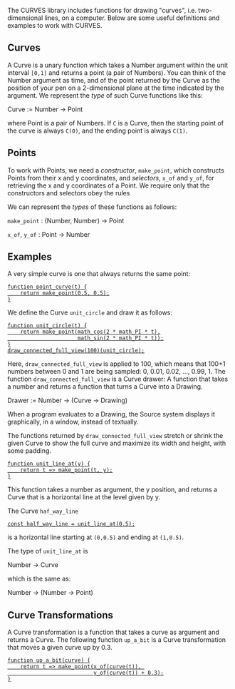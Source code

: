 The CURVES library includes functions for drawing "curves", i.e. two-dimensional
lines, on a computer. Below are some useful definitions and examples to
work with CURVES.

## Curves

A Curve is a unary function which takes a Number argument within the
unit interval `[0,1]` and returns a point (a pair of Numbers).
You can think of the Number argument as time,
and of the point returned by the Curve as the position
of your pen on a 2-dimensional plane at the time indicated by the
argument. We represent the *type* of such Curve functions like this:

Curve := Number → Point

where Point is a pair of Numbers. If `C` is a Curve, then the starting
point of the curve is always `C(0)`, and the ending point is always
`C(1)`.

## Points

To work with Points, we need a *constructor*, `make_point`, which
constructs Points from their x and y coordinates, and _selectors_,
`x_of` and `y_of`, for retrieving the x and y coordinates of a
Point.  We require only that the constructors and selectors obey the
rules

We can represent the *types* of these functions as follows:

`make_point` : (Number, Number) → Point

`x_of`, `y_of` : Point → Number

## Examples

A very simple curve is one that always returns the same point:
<a href="https://sourceacademy.org/playground#chap=2&ext=CURVES&prgrm=GYVwdgxgLglg9mABABzjMUD6EQCcBuApgBRQCUiA3gFCJ2K6FR5IC2AhgNaGarpTEADADoArABpEI0WQDc1AL7UAJrnYB3XmgwBnTAmIBGQYLLE%2BGbHiJygA">
```
function point_curve(t) {
    return make_point(0.5, 0.5);
}
```
</a>

We define the Curve `unit_circle` and draw it as follows:
<a href="https://sourceacademy.org/playground#chap=2&ext=CURVES&prgrm=GYVwdgxgLglg9mABOGUD6EYCcIBsCmAFFAJSIDeAUIjYlvlCFkgLYCGA1vmgA5wxgohdlAAWaAM4DCAJkQAqRCPEAFAJILEpADTVa%2Bg4drKMcCbM0n1m0iQDclAL6UAJljYB3U2DD5o%2BFzRQXFw0ADcYfA9CAEYABjiSQhR0TBwCeyA">
```
function unit_circle(t) {
    return make_point(math_cos(2 * math_PI * t),
                      math_sin(2 * math_PI * t));
}
draw_connected_full_view(100)(unit_circle);
```
</a>

Here, `draw_connected_full_view` is applied to 100, which means that 100+1 numbers
between 0 and 1 are being sampled:
0, 0.01, 0.02, ..., 0.99, 1. 
The function `draw_connected_full_view` is a Curve drawer:
A function that takes a number and returns a function that turns
a Curve into a Drawing.

Drawer := Number → (Curve → Drawing)

When a program evaluates to a Drawing, the Source system
displays it graphically, in a window, instead of textually.

The functions returned by `draw_connected_full_view` stretch or shrink
the given Curve to show the full curve and maximize its width and height,
with some padding.
<a href="https://sourceacademy.org/playground#chap=2&ext=CURVES&prgrm=GYVwdgxgLglg9mABOGUD6AbGYCmaCGUAFAJ4CUiA3gFCJ2IBOOUIDSUiAvAHyIC2%2BANZ4ADnGzEoAGkQlEAakQAGRAHoAjEqVkA3NQC%2B1ACYN8AdzQQEuaDiNFN2oinRZcBYkoB0AVjK6gA">
```
function unit_line_at(y) {
    return t => make_point(t, y);
}
```
</a>

This function takes a number as argument, the y position, and
returns a Curve that is a horizontal line at the level given by y.

The Curve `haf_way_line`
<a href="https://sourceacademy.org/playground#chap=2&ext=CURVES&prgrm=MYewdgzgLgBAFgQwDYDMD6B3BBPNSCWYApjALwwCuY%2BUehRaCUAFAAwB0ArAJQDcAUABMATggxpQYYsChFBzAIytW3ZolSYcdYnyA">
```
const half_way_line = unit_line_at(0.5);
```
</a>

is a horizontal line starting at `(0,0.5)` and ending at `(1,0.5)`.

The type of `unit_line_at` is

Number → Curve

which is the same as:

Number → (Number → Point)

## Curve Transformations

A Curve transformation is a function that takes a curve as argument and returns
a Curve. The following function `up_a_bit` is a Curve transformation that moves
a given curve up by 0.3.
<a href="https://sourceacademy.org/playground#chap=2&ext=CURVES&prgrm=GYVwdgxgLglg9mABCADgfQIZoEYygCghACcA3AUwEpEBvAKEUcWPKhKSkQF4A%2BRAWwwBrcmhRwYYAgA80cYIRIV8USpQA0iBkx269%2BxAE85ComXIq1iANSIADADoAzJQDcdAL50ICAM6cACwwAG2A0AHcMY2DJcm5kMDw0GLBRDAJHAFY3bz9OVPDk2PjUTBw8fCDQiKii1JyAE2IMQp8wVOhyBvwARjs7SnwCuqpXIA">
```
function up_a_bit(curve) {
    return t => make_point(x_of(curve(t)), 
                           y_of(curve(t)) + 0.3);
}
```
</a>

